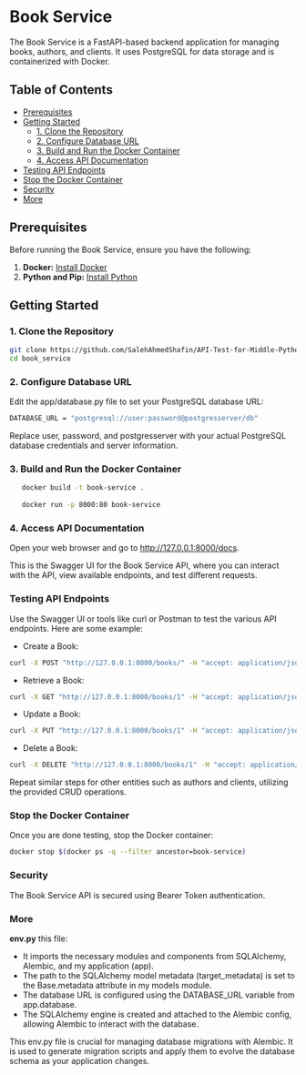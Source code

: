 # Book Service

The Book Service is a FastAPI-based backend application for managing books, authors, and clients. It uses PostgreSQL for data storage and is containerized with Docker.

## Table of Contents

- [Prerequisites](#prerequisites)
- [Getting Started](#getting-started)
  - [1. Clone the Repository](#1-clone-the-repository)
  - [2. Configure Database URL](#2-configure-database-url)
  - [3. Build and Run the Docker Container](#3-build-and-run-the-docker-container)
  - [4. Access API Documentation](#4-access-api-documentation)
- [Testing API Endpoints](#testing-api-endpoints)
- [Stop the Docker Container](#stop-the-docker-container)
- [Security](#security)
- [More](#more)

## Prerequisites

Before running the Book Service, ensure you have the following:

1. **Docker:** [Install Docker](https://www.docker.com/get-started)
2. **Python and Pip:** [Install Python](https://www.python.org/downloads/)

## Getting Started

### 1. Clone the Repository

```bash
git clone https://github.com/SalehAhmedShafin/API-Test-for-Middle-Python-Developer-Machine-Learning-AI.git
cd book_service
```

### 2. Configure Database URL
Edit the app/database.py file to set your PostgreSQL database URL:

```bash
DATABASE_URL = "postgresql://user:password@postgresserver/db"
```
Replace user, password, and postgresserver with your actual PostgreSQL database credentials and server information.

### 3. Build and Run the Docker Container
```bash
   docker build -t book-service .
   
   docker run -p 8000:80 book-service
```
### 4. Access API Documentation
   
Open your web browser and go to http://127.0.0.1:8000/docs.

This is the Swagger UI for the Book Service API, where you can interact with the API, view available endpoints, and test different requests.

### Testing API Endpoints

Use the Swagger UI or tools like curl or Postman to test the various API endpoints. Here are some example:

- Create a Book:
```bash
curl -X POST "http://127.0.0.1:8000/books/" -H "accept: application/json" -H "Content-Type: application/json" -d '{"title": "Sample Book", "author_id": 1}'
```
- Retrieve a Book:
```bash
curl -X GET "http://127.0.0.1:8000/books/1" -H "accept: application/json"
```
- Update a Book:
```bash
curl -X PUT "http://127.0.0.1:8000/books/1" -H "accept: application/json" -H "Content-Type: application/json" -d '{"new_title": "Updated Book", "new_author_id": 2}'
```
- Delete a Book:
```bash
curl -X DELETE "http://127.0.0.1:8000/books/1" -H "accept: application/json"
```
Repeat similar steps for other entities such as authors and clients, utilizing the provided CRUD operations.

### Stop the Docker Container

Once you are done testing, stop the Docker container:
```bash
docker stop $(docker ps -q --filter ancestor=book-service)
```
### Security
The Book Service API is secured using Bearer Token authentication.

### More
**env.py** this file:

- It imports the necessary modules and components from SQLAlchemy, Alembic, and my application (app).
- The path to the SQLAlchemy model metadata (target_metadata) is set to the Base.metadata attribute in my models module.
- The database URL is configured using the DATABASE_URL variable from app.database.
- The SQLAlchemy engine is created and attached to the Alembic config, allowing Alembic to interact with the database.

This env.py file is crucial for managing database migrations with Alembic. It is used to generate migration scripts and apply them to evolve the database schema as your application changes.

